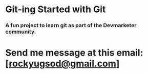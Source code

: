 # Git-ing Started with Git

### A fun project to learn git as part of the **Devmarketer** community.

# Send me message at this email: [rockyugsod@gmail.com]
